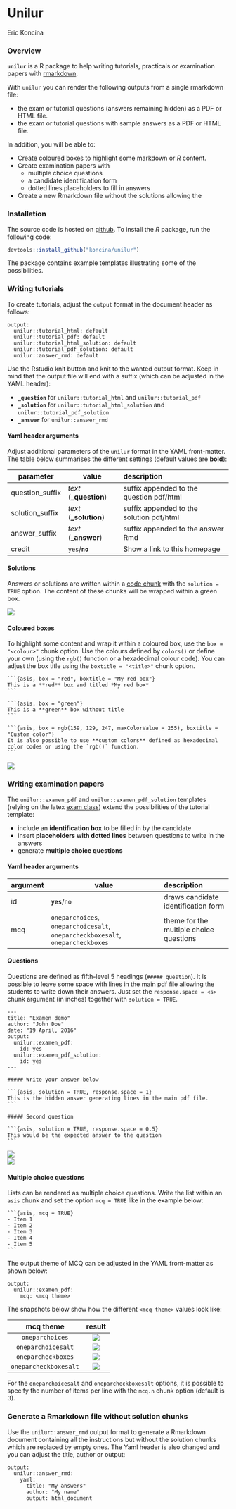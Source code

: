 Unilur
================
Eric Koncina

### Overview

**`unilur`** is a R package to help writing tutorials, practicals or examination papers with [rmarkdown](http://rmarkdown.rstudio.com/).

With `unilur` you can render the following outputs from a single rmarkdown file:

-   the exam or tutorial questions (answers remaining hidden) as a PDF or HTML file.
-   the exam or tutorial questions with sample answers as a PDF or HTML file.

In addition, you will be able to:

-   Create coloured boxes to highlight some markdown or *R* content.
-   Create examination papers with
    -   multiple choice questions
    -   a candidate identification form
    -   dotted lines placeholders to fill in answers
-   Create a new Rmarkdown file without the solutions allowing the

### Installation

The source code is hosted on [github](https://github.com/koncina/unilur). To install the *R* package, run the following code:

``` r
devtools::install_github("koncina/unilur")
```

The package contains example templates illustrating some of the possibilities.

### Writing tutorials

To create tutorials, adjust the `output` format in the document header as follows:

    output:
      unilur::tutorial_html: default
      unilur::tutorial_pdf: default
      unilur::tutorial_html_solution: default
      unilur::tutorial_pdf_solution: default
      unilur::answer_rmd: default

Use the Rstudio knit button and knit to the wanted output format. Keep in mind that the output file will end with a suffix (which can be adjusted in the YAML header):

-   **`_question`** for `unilur::tutorial_html` and `unilur::tutorial_pdf`
-   **`_solution`** for `unilur::tutorial_html_solution` and `unilur::tutorial_pdf_solution`
-   **`_answer`** for `unilur::answer_rmd`

#### Yaml header arguments

Adjust additional parameters of the `unilur` format in the YAML front-matter. The table below summarises the different settings (default values are **bold**):

| parameter        | value                   | description                              |
|------------------|-------------------------|:-----------------------------------------|
| question\_suffix | *text* (**\_question**) | suffix appended to the question pdf/html |
| solution\_suffix | *text* (**\_solution**) | suffix appended to the solution pdf/html |
| answer\_suffix   | *text* (**\_answer**)   | suffix appended to the answer Rmd        |
| credit           | `yes`/**`no`**          | Show a link to this homepage             |

#### Solutions

Answers or solutions are written within a [code chunk](http://rmarkdown.rstudio.com/authoring_rcodechunks.html) with the `solution = TRUE` option. The content of these chunks will be wrapped within a green box.

<img src="http://eric.koncina.eu/pics/r/unilur/solution.jpg" style="display: block; margin: auto;" />

#### Coloured boxes

To highlight some content and wrap it within a coloured box, use the `box = "<colour>"` chunk option. Use the colours defined by `colors()` or define your own (using the `rgb()` function or a hexadecimal colour code). You can adjust the box title using the `boxtitle = "<title>"` chunk option.

    ```{asis, box = "red", boxtitle = "My red box"}
    This is a **red** box and titled *My red box*
    ```

    ```{asis, box = "green"}
    This is a **green** box without title
    ```

    ```{asis, box = rgb(159, 129, 247, maxColorValue = 255), boxtitle = "Custom color"}
    It is also possible to use **custom colors** defined as hexadecimal color codes or using the `rgb()` function. 
    ```

<img src="http://eric.koncina.eu/pics/r/unilur/colorbox.jpg" style="display: block; margin: auto;" />

### Writing examination papers

The `unilur::examen_pdf` and `unilur::examen_pdf_solution` templates (relying on the latex [exam class](https://www.ctan.org/pkg/exam)) extend the possibilities of the tutorial template:

-   include an **identification box** to be filled in by the candidate
-   insert **placeholders with dotted lines** between questions to write in the answers
-   generate **multiple choice questions**

#### Yaml header arguments

<table>
<colgroup>
<col width="7%" />
<col width="57%" />
<col width="34%" />
</colgroup>
<thead>
<tr class="header">
<th>argument</th>
<th>value</th>
<th align="left">description</th>
</tr>
</thead>
<tbody>
<tr class="odd">
<td>id</td>
<td><strong><code>yes</code></strong>/<code>no</code></td>
<td align="left">draws candidate identification form</td>
</tr>
<tr class="even">
<td>mcq</td>
<td><code>oneparchoices</code>, <code>oneparchoicesalt</code>, <code>oneparcheckboxesalt</code>, <code>oneparcheckboxes</code></td>
<td align="left">theme for the multiple choice questions</td>
</tr>
</tbody>
</table>

#### Questions

Questions are defined as fifth-level 5 headings (`##### question`). It is possible to leave some space with lines in the main pdf file allowing the students to write down their answers. Just set the `response.space = <s>` chunk argument (in inches) together with `solution = TRUE`.

    ---
    title: "Examen demo"
    author: "John Doe"
    date: "19 April, 2016"
    output:
      unilur::examen_pdf:
        id: yes
      unilur::examen_pdf_solution:
        id: yes
    ---

    ##### Write your answer below

    ```{asis, solution = TRUE, response.space = 1}
    This is the hidden answer generating lines in the main pdf file.
    ```

    ##### Second question

    ```{asis, solution = TRUE, response.space = 0.5}
    This would be the expected answer to the question
    ```

<img src="http://eric.koncina.eu/pics/r/unilur/exam_questions.jpg" style="display: block; margin: auto;" /><img src="http://eric.koncina.eu/pics/r/unilur/exam_solution.jpg" style="display: block; margin: auto;" />

#### Multiple choice questions

Lists can be rendered as multiple choice questions. Write the list within an `asis` chunk and set the option `mcq = TRUE` like in the example below:

    ```{asis, mcq = TRUE}
    - Item 1
    - Item 2
    - Item 3
    - Item 4
    - Item 5
    ```

The output theme of MCQ can be adjusted in the YAML front-matter as shown below:

    output:
      unilur::examen_pdf:
        mcq: <mcq theme>

The snapshots below show how the different `<mcq theme>` values look like:

|       mcq theme       |                                 result                                |
|:---------------------:|:---------------------------------------------------------------------:|
|    `oneparchoices`    |    ![](http://eric.koncina.eu/pics/r/unilur/mcq_oneparchoices.jpg)    |
|   `oneparchoicesalt`  |   ![](http://eric.koncina.eu/pics/r/unilur/mcq_oneparchoicesalt.jpg)  |
|   `oneparcheckboxes`  |   ![](http://eric.koncina.eu/pics/r/unilur/mcq_oneparcheckboxes.jpg)  |
| `oneparcheckboxesalt` | ![](http://eric.koncina.eu/pics/r/unilur/mcq_oneparcheckboxesalt.jpg) |

For the `oneparchoicesalt` and `oneparcheckboxesalt` options, it is possible to specify the number of items per line with the `mcq.n` chunk option (default is 3).

### Generate a Rmarkdown file without solution chunks

Use the `unilur::answer_rmd` output format to generate a Rmarkdown document containing all the instructions but without the solution chunks which are replaced by empty ones. The Yaml header is also changed and you can adjust the title, author or output:

    output:
      unilur::answer_rmd:
        yaml:
          title: "My answers"
          author: "My name"
          output: html_document
